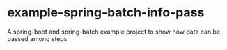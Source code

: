 # example-spring-batch-info-pass
A spring-boot and spring-batch example project to show how data can be passed among steps
